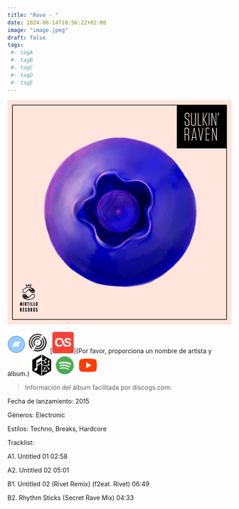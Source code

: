 ```yaml
---
title: "Rave - "
date: 2024-06-14T18:56:22+02:00
image: "image.jpeg"
draft: false
tags:
 #- tagA
 #- tagB
 #- tagC
 #- tagD
 #- tagE
---
```

![cover](image.jpeg (rave - ))
 
[![bandcamp](../links/svg/bandcamp.png (bandcamp))](https://ravealert.bandcamp.com)
[![discogs](../links/svg/discogs.png (discogs))](https://www.discogs.com/master/1234684)
[![lastfm](../links/svg/lastfm.png (lastfm))](Por favor, proporciona un nombre de artista y álbum.)
[![musicbrainz](../links/svg/musicbrainz.png (musicbrainz))](https://musicbrainz.org/release/301640e4-c31f-486b-8eaf-74aa24d711f3)
[![spotify](../links/svg/spotify.png (putify))](https://open.spotify.com/album/2TGmvEgxslkIxLU0RrKGsB)
[![youtube](../links/svg/youtube.png (youtube))](https://www.youtube.com/playlist?list=PL-ToQnzXgI0waQTbYYq0hDmgXk4TFak4h)
 
> Información del álbum facilitada por discogs.com:

Fecha de lanzamiento: 2015

Géneros: Electronic

Estilos: Techno, Breaks, Hardcore

Tracklist:

  A1. Untitled 01    02:58

  A2. Untitled 02    05:01

  B1. Untitled 02 (Rivet Remix) (f2eat. Rivet)   06:49

  B2. Rhythm Sticks (Secret Rave Mix)    04:33

